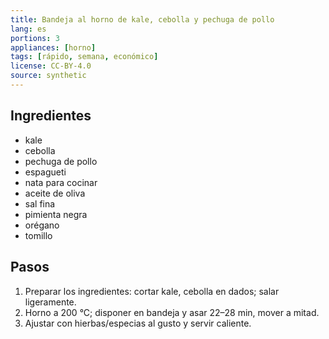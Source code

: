 ```yaml
---
title: Bandeja al horno de kale, cebolla y pechuga de pollo
lang: es
portions: 3
appliances: [horno]
tags: [rápido, semana, económico]
license: CC-BY-4.0
source: synthetic
---
```

## Ingredientes
- kale
- cebolla
- pechuga de pollo
- espagueti
- nata para cocinar
- aceite de oliva
- sal fina
- pimienta negra
- orégano
- tomillo

## Pasos
1. Preparar los ingredientes: cortar kale, cebolla en dados; salar ligeramente.
2. Horno a 200 °C; disponer en bandeja y asar 22–28 min, mover a mitad.
3. Ajustar con hierbas/especias al gusto y servir caliente.

